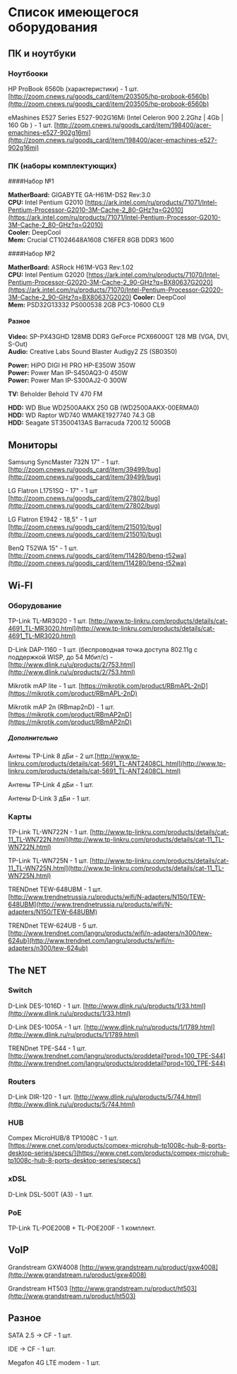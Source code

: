 # Список имеющегося оборудования

## ПК и ноутбуки
### Ноутбооки
HP ProBook 6560b (характеристики) - 1 шт. [http://zoom.cnews.ru/goods_card/item/203505/hp-probook-6560b](http://zoom.cnews.ru/goods_card/item/203505/hp-probook-6560b)

eMashines E527 Series E527-902G16Mi (Intel Celeron 900 2.2Ghz | 4Gb | 160 Gb ) - 1 шт.  [http://zoom.cnews.ru/goods_card/item/198400/acer-emachines-e527-902g16mi](http://zoom.cnews.ru/goods_card/item/198400/acer-emachines-e527-902g16mi)

### ПК (наборы комплектующих)
####Набор №1

**MatherBoard:** GIGABYTE GA-H61M-DS2 Rev:3.0    
**CPU:** Intel Pentium G2010 [https://ark.intel.com/ru/products/71071/Intel-Pentium-Processor-G2010-3M-Cache-2_80-GHz?q=G2010](https://ark.intel.com/ru/products/71071/Intel-Pentium-Processor-G2010-3M-Cache-2_80-GHz?q=G2010)    
**Cooler:** DeepCool    
**Mem:** Crucial CT1024648A1608 C16FER 8GB DDR3 1600    

####Набор №2

**MatherBoard:** ASRock H61M-VG3 Rev:1.02    
**CPU:** Intel Pentium G2020 [https://ark.intel.com/ru/products/71070/Intel-Pentium-Processor-G2020-3M-Cache-2_90-GHz?q=BX80637G2020](https://ark.intel.com/ru/products/71070/Intel-Pentium-Processor-G2020-3M-Cache-2_90-GHz?q=BX80637G2020)
**Cooler:** DeepCool    
**Mem:** PSD32G13332 PS000538 2GB PC3-10600 CL9    

#### Разное
**Video:** SP-PX43GHD 128MB DDR3 GeForce PCX6600GT 128 MB (VGA, DVI, S-Out)    
**Audio:** Creative Labs Sound Blaster Audigy2 ZS (SB0350)    

**Power:** HiPO DIGI HI PRO HP-E350W 350W    
**Power:** Power Man IP-S450AQ3-0 450W    
**Power:** Power Man IP-S300AJ2-0 300W    

**TV:** Beholder Behold TV 470 FM

**HDD:** WD Blue WD2500AAKX 250 GB (WD2500AAKX-00ERMA0)    
**HDD:** WD Raptor WD740 WMAKE1927740 74.3 GB    
**HDD:** Seagate ST3500413AS Barracuda 7200.12 500GB    

## Мониторы

Samsung SyncMaster 732N 17" - 1 шт. [http://zoom.cnews.ru/goods_card/item/39499/bug](http://zoom.cnews.ru/goods_card/item/39499/bug)

LG Flatron L1751SQ - 17" - 1 шт [http://zoom.cnews.ru/goods_card/item/27802/bug](http://zoom.cnews.ru/goods_card/item/27802/bug)

LG Flatron E1942 - 18,5" - 1 шт [http://zoom.cnews.ru/goods_card/item/215010/bug](http://zoom.cnews.ru/goods_card/item/215010/bug)

BenQ T52WA 15" - 1 шт. [http://zoom.cnews.ru/goods_card/item/114280/benq-t52wa](http://zoom.cnews.ru/goods_card/item/114280/benq-t52wa)

## Wi-FI
### Оборудование

TP-Link TL-MR3020 - 1 шт. [http://www.tp-linkru.com/products/details/cat-4691_TL-MR3020.html](http://www.tp-linkru.com/products/details/cat-4691_TL-MR3020.html)

D-Link DAP-1160 - 1 шт. (беспроводная точка доступа 802.11g с поддержкой WISP, до 54 Мбит/с) - [http://www.dlink.ru/u/products/2/753.html](http://www.dlink.ru/u/products/2/753.html)

Mikrotik mAP lite - 1 шт. [https://mikrotik.com/product/RBmAPL-2nD](https://mikrotik.com/product/RBmAPL-2nD)

Mikrotik mAP 2n (RBmap2nD) - 1 шт. [https://mikrotik.com/product/RBmAP2nD](https://mikrotik.com/product/RBmAP2nD)

##### Дополнительно

Антены TP-Link 8 дБи - 2 шт.[http://www.tp-linkru.com/products/details/cat-5691_TL-ANT2408CL.html](http://www.tp-linkru.com/products/details/cat-5691_TL-ANT2408CL.html)

Антены TP-Link 4 дБи - 1 шт.

Антены D-Link 3 дБи - 1 шт.

### Карты

TP-Link TL-WN722N - 1 шт. [http://www.tp-linkru.com/products/details/cat-11_TL-WN722N.html](http://www.tp-linkru.com/products/details/cat-11_TL-WN722N.html)

TP-Link TL-WN725N - 1 шт. [http://www.tp-linkru.com/products/details/cat-11_TL-WN725N.html](http://www.tp-linkru.com/products/details/cat-11_TL-WN725N.html)

TRENDnet TEW-648UBM - 1 шт. [http://www.trendnetrussia.ru/products/wifi/N-adapters/N150/TEW-648UBM](http://www.trendnetrussia.ru/products/wifi/N-adapters/N150/TEW-648UBM)

TRENDnet TEW-624UB - 5 шт. [http://www.trendnet.com/langru/products/wifi/n-adapters/n300/tew-624ub](http://www.trendnet.com/langru/products/wifi/n-adapters/n300/tew-624ub)

## The NET

### Switch

D-Link DES-1016D - 1 шт. [http://www.dlink.ru/u/products/1/33.html](http://www.dlink.ru/u/products/1/33.html)

D-Link DES-1005A - 1 шт. [http://www.dlink.ru/ru/products/1/1789.html](http://www.dlink.ru/ru/products/1/1789.html)

TRENDnet TPE-S44 - 1 шт. [http://www.trendnet.com/langru/products/proddetail?prod=100_TPE-S44](http://www.trendnet.com/langru/products/proddetail?prod=100_TPE-S44)


### Routers

D-Link DIR-120 - 1 шт. [http://www.dlink.ru/u/products/5/744.html](http://www.dlink.ru/u/products/5/744.html)

### HUB

Compex MicroHUB/8 TP1008C - 1 шт.[https://www.cnet.com/products/compex-microhub-tp1008c-hub-8-ports-desktop-series/specs/](https://www.cnet.com/products/compex-microhub-tp1008c-hub-8-ports-desktop-series/specs/)

### xDSL
D-Link DSL-500T (A3)  - 1 шт.

### PoE
TP-Link TL-POE200B + TL-POE200F - 1 комплект.

## VoIP

Grandstream GXW4008 [http://www.grandstream.ru/product/gxw4008](http://www.grandstream.ru/product/gxw4008)

Grandstream HT503 [http://www.grandstream.ru/product/ht503](http://www.grandstream.ru/product/ht503)

## Разное

SATA 2.5 -> CF  - 1 шт.

IDE -> CF  - 1 шт.

Megafon 4G LTE modem - 1 шт.
